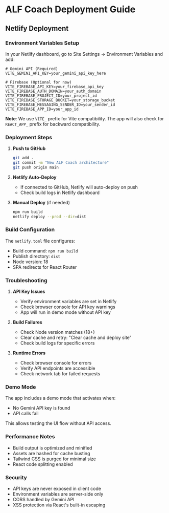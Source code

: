 # ALF Coach Deployment Guide

## Netlify Deployment

### Environment Variables Setup

In your Netlify dashboard, go to Site Settings → Environment Variables and add:

```
# Gemini API (Required)
VITE_GEMINI_API_KEY=your_gemini_api_key_here

# Firebase (Optional for now)
VITE_FIREBASE_API_KEY=your_firebase_api_key
VITE_FIREBASE_AUTH_DOMAIN=your_auth_domain
VITE_FIREBASE_PROJECT_ID=your_project_id
VITE_FIREBASE_STORAGE_BUCKET=your_storage_bucket
VITE_FIREBASE_MESSAGING_SENDER_ID=your_sender_id
VITE_FIREBASE_APP_ID=your_app_id
```

**Note**: We use `VITE_` prefix for Vite compatibility. The app will also check for `REACT_APP_` prefix for backward compatibility.

### Deployment Steps

1. **Push to GitHub**
   ```bash
   git add .
   git commit -m "New ALF Coach architecture"
   git push origin main
   ```

2. **Netlify Auto-Deploy**
   - If connected to GitHub, Netlify will auto-deploy on push
   - Check build logs in Netlify dashboard

3. **Manual Deploy** (if needed)
   ```bash
   npm run build
   netlify deploy --prod --dir=dist
   ```

### Build Configuration

The `netlify.toml` file configures:
- Build command: `npm run build`
- Publish directory: `dist`
- Node version: 18
- SPA redirects for React Router

### Troubleshooting

1. **API Key Issues**
   - Verify environment variables are set in Netlify
   - Check browser console for API key warnings
   - App will run in demo mode without API key

2. **Build Failures**
   - Check Node version matches (18+)
   - Clear cache and retry: "Clear cache and deploy site"
   - Check build logs for specific errors

3. **Runtime Errors**
   - Check browser console for errors
   - Verify API endpoints are accessible
   - Check network tab for failed requests

### Demo Mode

The app includes a demo mode that activates when:
- No Gemini API key is found
- API calls fail

This allows testing the UI flow without API access.

### Performance Notes

- Build output is optimized and minified
- Assets are hashed for cache busting
- Tailwind CSS is purged for minimal size
- React code splitting enabled

### Security

- API keys are never exposed in client code
- Environment variables are server-side only
- CORS handled by Gemini API
- XSS protection via React's built-in escaping